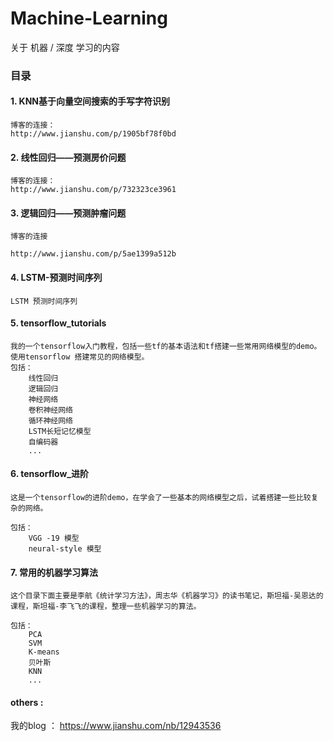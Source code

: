 ﻿# Machine-Learning
关于 机器 / 深度 学习的内容 

### 目录
#### 1. KNN基于向量空间搜索的手写字符识别

    博客的连接： 
    http://www.jianshu.com/p/1905bf78f0bd

#### 2. 线性回归——预测房价问题

    博客的连接：
    http://www.jianshu.com/p/732323ce3961

#### 3. 逻辑回归——预测肿瘤问题

    博客的连接
    
    http://www.jianshu.com/p/5ae1399a512b

#### 4. LSTM-预测时间序列

    LSTM 预测时间序列


#### 5. tensorflow_tutorials  

    我的一个tensorflow入门教程，包括一些tf的基本语法和tf搭建一些常用网络模型的demo。使用tensorflow 搭建常见的网络模型。
    包括：
        线性回归
        逻辑回归
        神经网络
        卷积神经网络
        循环神经网络
        LSTM长短记忆模型
        自编码器
        ...


#### 6. tensorflow_进阶
    这是一个tensorflow的进阶demo，在学会了一些基本的网络模型之后，试着搭建一些比较复杂的网络。
    
    包括：
        VGG -19 模型
        neural-style 模型

#### 7. 常用的机器学习算法

    这个目录下面主要是李航《统计学习方法》，周志华《机器学习》的读书笔记，斯坦福-吴恩达的课程，斯坦福-李飞飞的课程，整理一些机器学习的算法。
    
    包括：
        PCA 
        SVM  
        K-means 
        贝叶斯
        KNN
        ...


#### others :
我的blog ： https://www.jianshu.com/nb/12943536 

    